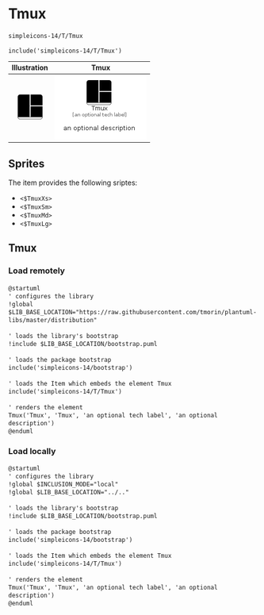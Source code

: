 # Tmux


```text
simpleicons-14/T/Tmux
```

```text
include('simpleicons-14/T/Tmux')
```



| Illustration | Tmux |
| :---: | :---: |
| ![illustration for Illustration](../../simpleicons-14/T/Tmux.png) | ![illustration for Tmux](../../simpleicons-14/T/Tmux.Local.png) |



## Sprites
The item provides the following sriptes:

- `<$TmuxXs>`
- `<$TmuxSm>`
- `<$TmuxMd>`
- `<$TmuxLg>`





## Tmux

### Load remotely
```plantuml
@startuml
' configures the library
!global $LIB_BASE_LOCATION="https://raw.githubusercontent.com/tmorin/plantuml-libs/master/distribution"

' loads the library's bootstrap
!include $LIB_BASE_LOCATION/bootstrap.puml

' loads the package bootstrap
include('simpleicons-14/bootstrap')

' loads the Item which embeds the element Tmux
include('simpleicons-14/T/Tmux')

' renders the element
Tmux('Tmux', 'Tmux', 'an optional tech label', 'an optional description')
@enduml
```

### Load locally
```plantuml
@startuml
' configures the library
!global $INCLUSION_MODE="local"
!global $LIB_BASE_LOCATION="../.."

' loads the library's bootstrap
!include $LIB_BASE_LOCATION/bootstrap.puml

' loads the package bootstrap
include('simpleicons-14/bootstrap')

' loads the Item which embeds the element Tmux
include('simpleicons-14/T/Tmux')

' renders the element
Tmux('Tmux', 'Tmux', 'an optional tech label', 'an optional description')
@enduml
```

